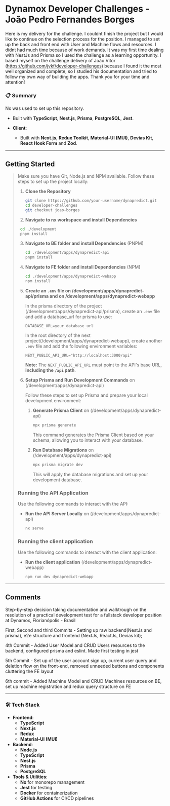 # Dynamox Developer Challenges - João Pedro Fernandes Borges

Here is my delivery for the challenge. I couldnt finish the project but I would like to continue on the selection process for the position.
I managed to set up the back and front end with User and Machine flows and resources. I didnt had much time because of work demands.
It was my first time dealing with NestJs and Prisma so I used the challenge as a learning opportunity.
I based myself on the challenge delivery of João Vitor (https://github.com/jvkf/developer-challenges) because I found it the most well organized and complete,
so I studied his documentation and tried to follow my own way of building the apps. Thank you for your time and attention!

### 📋 Summary

Nx was used to set up this repository.

  - Built with **TypeScript**, **Nest.js**, **Prisma**, **PostgreSQL**, **Jest**.

- **Client**:
  - Built with **Next.js**, **Redux Toolkit**, **Material-UI (MUI)**, **Devias Kit**, **React Hook Form** and **Zod**.

---

## Getting Started

> Make sure you have Git, Node.js and NPM available.
> Follow these steps to set up the project locally:
>
> 1. **Clone the Repository**
>
>    ```bash
>    git clone https://github.com/your-username/dynapredict.git
>    cd developer-challenges
>    git checkout joao-borges
>    ```
> 2. **Navigate to nx workspace and install Dependencies**
>
>   ```bash
>    cd ./development
>    pnpm install
>    ```
>
> 3. **Navigate to BE folder and install Dependencies** (PNPM)
>
>    ```bash
>    cd ./development/apps/dynapredict-api
>    pnpm install
>    ```
>
> 4. **Navigate to FE folder and install Dependencies** (NPM)
>
>    ```bash
>    cd ./development/apps/dynapredict-webapp
>    npm install
>    ```
>
> 5. **Create an `.env` file on /development/apps/dynapredict-api/prisma and on /development/apps/dynapredict-webapp**
>
>    In the prisma directory of the project (/development/apps/dynapredict-api/prisma), create an `.env` file and add a database_url for prisma to use:
>
>    ```env
>    DATABASE_URL=your_database_url
>    ```
>
>    In the root directory of the next project(/development/apps/dynapredict-webapp), create another `.env` file and add the following environment variables:
>
>    ```env
>    NEXT_PUBLIC_API_URL="http://localhost:3000/api"
>    ```
>
>    **Note:** The `NEXT_PUBLIC_API_URL` must point to the API's base URL, **including the `/api` path**.
>
> 6. **Setup Prisma and Run Development Commands** on (/development/apps/dynapredict-api)
>
>    Follow these steps to set up Prisma and prepare your local development environment:
>
>    1. **Generate Prisma Client** on (/development/apps/dynapredict-api)
>
>       ```bash
>       npx prisma generate
>       ```
>
>       This command generates the Prisma Client based on your schema, allowing you to interact with your database.
>
>    2. **Run Database Migrations** on (/development/apps/dynapredict-api)
>
>       ```bash
>       npx prisma migrate dev
>       ```
>
>       This will apply the database migrations and set up your development database.
>
> ### Running the API Application
>
> Use the following commands to interact with the API:
>
> - **Run the API Server Locally** on (/development/apps/dynapredict-api)
>
>   ```bash
>   nx serve
>   ```
>
> ### Running the client application
>
> Use the following commands to interact with the client application:
>
> - **Run the client application** (/development/apps/dynapredict-webapp)
>
>   ```bash
>   npm run dev dynapredict-webapp
>   ```
>

<hr>

## Comments

Step-by-step decision taking documentation and walktrough on the resolution of a practical development test for a fullstack developer position at Dynamox, Florianópolis - Brasil

First, Second and third Commits - Setting up raw backend(NestJs and prisma), e2e structure and frontend (NextJs, ReactJs, Devias kit);

4th Commit - Added User Model and CRUD Users resources to the backend, configured prisma and eslint. Made first testing in jest

5th Commit -  Set up of the user account sign up, current user query and deletion flow on the front-end, removed unneeded buttons and components cluttering the FE layout

6th commit - Added Machine Model and CRUD Machines resources on BE, set up machine registration and redux query structure on FE


<hr>

### 🛠️ Tech Stack

- **Frontend**:
  - **TypeScript**
  - **Next.js**
  - **Redux**
  - **Material-UI (MUI)**
- **Backend**:
  - **Node.js**
  - **TypeScript**
  - **Nest.js**
  - **Prisma**
  - **PostgreSQL**
- **Tools & Utilities**:
  - **Nx** for monorepo management
  - **Jest** for testing
  - **Docker** for containerization
  - **GitHub Actions** for CI/CD pipelines
